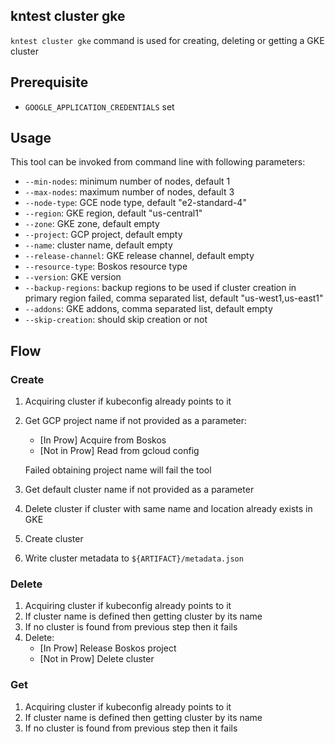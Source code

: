 ## kntest cluster gke

`kntest cluster gke` command is used for creating, deleting or getting a GKE
cluster

## Prerequisite

- `GOOGLE_APPLICATION_CREDENTIALS` set

## Usage

This tool can be invoked from command line with following parameters:

- `--min-nodes`: minimum number of nodes, default 1
- `--max-nodes`: maximum number of nodes, default 3
- `--node-type`: GCE node type, default "e2-standard-4"
- `--region`: GKE region, default "us-central1"
- `--zone`: GKE zone, default empty
- `--project`: GCP project, default empty
- `--name`: cluster name, default empty
- `--release-channel`: GKE release channel, default empty
- `--resource-type`: Boskos resource type
- `--version`: GKE version
- `--backup-regions`: backup regions to be used if cluster creation in primary
  region failed, comma separated list, default "us-west1,us-east1"
- `--addons`: GKE addons, comma separated list, default empty
- `--skip-creation`: should skip creation or not

## Flow

### Create

1. Acquiring cluster if kubeconfig already points to it
1. Get GCP project name if not provided as a parameter:

   - [In Prow] Acquire from Boskos
   - [Not in Prow] Read from gcloud config

   Failed obtaining project name will fail the tool

1. Get default cluster name if not provided as a parameter
1. Delete cluster if cluster with same name and location already exists in GKE
1. Create cluster
1. Write cluster metadata to `${ARTIFACT}/metadata.json`

### Delete

1. Acquiring cluster if kubeconfig already points to it
1. If cluster name is defined then getting cluster by its name
1. If no cluster is found from previous step then it fails
1. Delete:
   - [In Prow] Release Boskos project
   - [Not in Prow] Delete cluster

### Get

1. Acquiring cluster if kubeconfig already points to it
1. If cluster name is defined then getting cluster by its name
1. If no cluster is found from previous step then it fails
